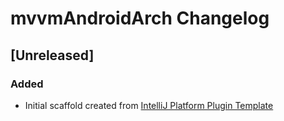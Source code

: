 <!-- Keep a Changelog guide -> https://keepachangelog.com -->

# mvvmAndroidArch Changelog

## [Unreleased]
### Added
- Initial scaffold created from [IntelliJ Platform Plugin Template](https://github.com/JetBrains/intellij-platform-plugin-template)
